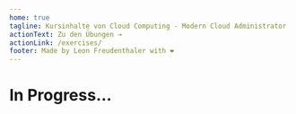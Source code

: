 ```yaml
---
home: true
tagline: Kursinhalte von Cloud Computing - Modern Cloud Administrator
actionText: Zu den Übungen →
actionLink: /exercises/
footer: Made by Leon Freudenthaler with ❤️
---
```


<h1>In Progress...</h1>